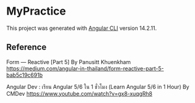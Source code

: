 # MyPractice

This project was generated with [Angular CLI](https://github.com/angular/angular-cli) version 14.2.11.

## Reference
Form — Reactive [Part 5] By Panusitt Khuenkham
https://medium.com/angular-in-thailand/form-reactive-part-5-bab5c19c691b 

Angular Dev : เรียน Angular 5/6 ใน 1 ชั่วโมง (Learn Angular 5/6 in 1 Hour) By CMDev 
https://www.youtube.com/watch?v=gx8-xuqgRh8 

